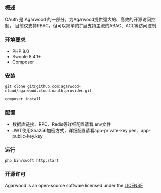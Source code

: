 ### 概述

OAuth 是 Agarwood 的一部分，为Agarwood提供强大的、高效的开源访问控制，
目前仅支持RBAC，但可以简单的扩展支持主流的ABAC、ACL等访问控制


### 环境要求

- PHP 8.0
- Swoole 8.4.1+
- Composer

### 安装

```shell
git clone git@github.com:agarwood-cloud/agarwood.cloud.oauth.provider.git

composer install
```

### 配置

- 数据库链接、RPC、Redis等详细配置请看.env文件
- JWT使用Sha256加密方式，详细配置请看app-private-key.pen、app-public-key.key

### 运行

```shell
php bin/swoft http:start
```

### 开源许可

Agarwood is an open-source software licensed under the [LICENSE](LICENSE)
